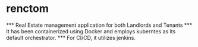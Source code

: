 # renctom
*** Real Estate management application for both Landlords and Tenants
*** It has been containerized using Docker and employs kuberntes as its default orchestrator.
*** For CI/CD, it utilizes jenkins.
